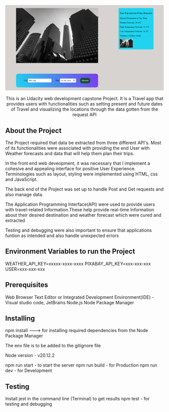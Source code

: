 <p align="center">
    <a href = "" rel = "noopener">
    <img width = 700px src="./src/client/public/images/project-picture.png" alt="Project Picture"></a>
</p>



<p align = "center"> This is an Udacity web development capstone Project. It is a Travel app that provides users with functionalities such as setting present and future dates of Travel and visualizing the locations through the data gotten from the request API <br>
</p> 


## About the Project

The Project required that data be extracted from three different API's. Most of its functionalities were associated with providing the end User with Weather forecasts and data that will help them plan their trips.

In the front end web deveopment, it was necessary that I implement a cohesive and appealing interface for positive User Experience. Terminologies such as layout, styling were implemented using HTML, css and JavaScript.

The back end of the Project was set up to handle Post and Get requests and also manage data.

The Application Programming Interface(API) were used to provide users with travel-related Information.These help provide real-time Information about their desired destination and weather forecast which were cured and extracted

Testing and debugging were also important to ensure that applications funtion as intended and also handle unexpected errors


## Environment Variables to run the Project

WEATHER_API_KEY=xxxxx-xxxx-xxxx
PIXABAY_API_KEY=xxx-xxx-xxx
USER=xxx-xxx-xxx



## Prerequisites

Web Browser
Text Editor or Integrated Development Environment(IDE) - Visual studio code, JetBrains
Node.js
Node Package Manager


## Installing

npm install ---> for installing required dependencies from the Node Package Manager

The env file is to be added to the gitignore file

Node version - v20.12.2

npm run start - to start the server
npm run build - for Production
npm run dev - for Development



## Testing

Install jest in the command line (Terminal) to get results
npm test - for testing and debugging